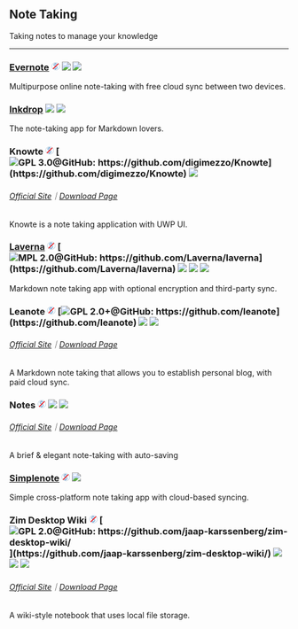 ## Note Taking

Taking notes to manage your knowledge

---

### [Evernote](https://evernote.com/) ![](../assets/free.png) ![](../assets/earth-globe.png) ![](../assets/multi_platform.png)

Multipurpose online note-taking with free cloud sync between two devices.

### [Inkdrop](https://www.inkdrop.info/) ![](../assets/earth-globe.png) ![](../assets/usb.png)

The note-taking app for Markdown lovers.

### Knowte ![](../assets/free.png) [![](../assets/open-source-icon.png "GPL 3.0@GitHub: https://github.com/digimezzo/Knowte")](https://github.com/digimezzo/Knowte) ![](../assets/earth-globe.png)

###### [Official Site](http://www.digimezzo.com/software/knowte-2/)｜[Download Page](http://www.digimezzo.com/content/software/knowte/)

Knowte is a note taking application with UWP UI.

### [Laverna](https://laverna.cc/) ![](../assets/free.png) [![](../assets/open-source-icon.png "MPL 2.0@GitHub: https://github.com/Laverna/laverna")](https://github.com/Laverna/laverna) ![](../assets/earth-globe.png) ![](../assets/usb.png) ![](../assets/multi_platform.png)

Markdown note taking app with optional encryption and third-party sync.

### Leanote ![](../assets/free.png) [![](../assets/open-source-icon.png "GPL 2.0+@GitHub: https://github.com/leanote")](https://github.com/leanote) ![](../assets/earth-globe.png) ![](../assets/multi_platform.png)

###### [Official Site](https://leanote.com/)｜[Download Page](http://app.leanote.com/)

A Markdown note taking that allows you to establish personal blog, with paid cloud sync.

### Notes ![](../assets/free.png) ![](../assets/united-states.png)  ![](../assets/multi_platform.png)

###### [Official Site](http://www.get-notes.com/)｜[Download Page](http://www.get-notes.com/download)

A brief & elegant note-taking with auto-saving

### [Simplenote](https://simplenote.com/) ![](../assets/free.png) ![](../assets/earth-globe.png)

Simple cross-platform note taking app with cloud-based syncing.

### Zim Desktop Wiki ![](../assets/free.png) [![](../assets/open-source-icon.png "GPL 2.0@GitHub: https://github.com/jaap-karssenberg/zim-desktop-wiki/")](https://github.com/jaap-karssenberg/zim-desktop-wiki/) ![](../assets/earth-globe.png) ![](../assets/usb.png) ![](../assets/multi_platform.png)

###### [Official Site](http://zim-wiki.org/index.html)｜[Download Page](http://zim-wiki.org/downloads.html)

A wiki-style notebook that uses local file storage.
